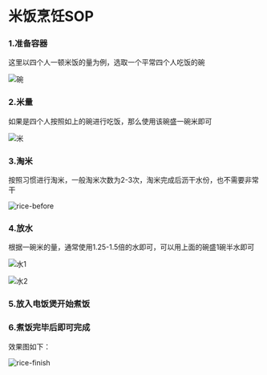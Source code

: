 # 米饭烹饪SOP

### 1.准备容器

这里以四个人一顿米饭的量为例，选取一个平常四个人吃饭的碗

![碗](/Users/jiangxingsong/code/xsongj/stayHomeSOP/rice-cook-sop/碗.jpeg)

### 2.米量

如果是四个人按照如上的碗进行吃饭，那么使用该碗盛一碗米即可

![米](/Users/jiangxingsong/code/xsongj/stayHomeSOP/rice-cook-sop/米.jpeg)

### 3.淘米

按照习惯进行淘米，一般淘米次数为2-3次，淘米完成后沥干水份，也不需要非常干

![rice-before](/Users/jiangxingsong/code/xsongj/stayHomeSOP/rice-cook-sop/rice-before.jpeg)

### 4.放水

根据一碗米的量，通常使用1.25-1.5倍的水即可，可以用上面的碗盛1碗半水即可

![水1](/Users/jiangxingsong/code/xsongj/stayHomeSOP/rice-cook-sop/水1.jpeg)



![水2](/Users/jiangxingsong/code/xsongj/stayHomeSOP/rice-cook-sop/水2.jpeg)

### 5.放入电饭煲开始煮饭

### 6.煮饭完毕后即可完成

效果图如下：

![rice-finish](/Users/jiangxingsong/code/xsongj/stayHomeSOP/rice-cook-sop/rice-finish.jpeg)